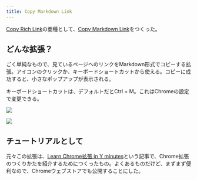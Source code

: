 ```yaml
---
title: Copy Markdown Link
---
```

[Copy Rich Link](https://chrome.google.com/webstore/detail/copy-rich-link/hikiamlgpdcabppakpmemaofmkgknpea)の亜種として、[Copy Markdown Link](https://chrome.google.com/webstore/detail/copy-markdown-link/gkceaaphhbeanfciglgpffnncfpipjpa)をつくった。

どんな拡張？
------

ごく単純なもので、見ているページへのリンクをMarkdown形式でコピーする拡張。アイコンのクリックか、キーボードショートカットから使える。コピーに成功すると、小さなポップアップが表示される。

キーボードショートカットは、デフォルトだとCtrl + M。これはChromeの設定で変更できる。

![](https://lh3.googleusercontent.com/rzuV4kdXtRsV91LW9ZN2W02Fn1ETGtn-GjNCw2-PEYH-OJtA178UltFgVVVp7p_BP1LAc5gIGDfbgV0qe7zf8gmdIk3Ycg3dexGmkfSnrfrbk4QWhzQ7hom0o58JdRblVF0kv7by0vT2GIzjy-fWYmfBQb0Rds97gCJn_EslgWNJvvribhn2S9Qq)

![](https://lh6.googleusercontent.com/zAsghA7BJSqgcxi0r8hzJFw0WWy_MbbV2TLOIKI_2kc5h3gNQICw8rdoaaWlC6agssRlDbjVPSpt3ByEvE8K4pjoo-wKFSXGQpv7D6USmTqo36Wjii1Ad9hivuxZOBHgGmvUvW1Sfrbs-okVEGyLjFeXqT0UfbEF0w9GGd_7fZRZaIGcYcptbH0b)

チュートリアルとして
----------

元々この拡張は、[Learn Chrome拡張 in Y minutes](https://r7kamura.com/articles/2022-05-18-learn-chrome-extention-in-y-minutes)という記事で、Chrome拡張のつくりかたを紹介するためにつくったもの。よくあるものだけど、まずまず便利なので、Chromeウェブストアでも公開することにした。
